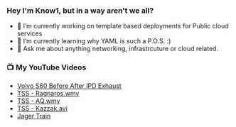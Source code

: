 ### Hey I'm Know1, but in a way aren't we all?

- 🔭 I’m currently working on template based deployments for Public cloud services
- 🌱 I’m currently learning why YAML is such a P.O.S. :)
- 💬 Ask me about anything networking, infrastrcuture or cloud related. 

### 📺 My YouTube Videos

<!-- YOUTUBE:START -->
- [Volvo S60 Before After IPD Exhaust](https://www.youtube.com/watch?v=dpJ0QXTHndw)
- [TSS - Ragnaros.wmv](https://www.youtube.com/watch?v=HTybcv05eJQ)
- [TSS - AQ.wmv](https://www.youtube.com/watch?v=SCb5GWQg5hA)
- [TSS - Kazzak.avi](https://www.youtube.com/watch?v=75dmMXqRUys)
- [Jager Train](https://www.youtube.com/watch?v=6rMFNiDRrKg)
<!-- YOUTUBE:END -->

